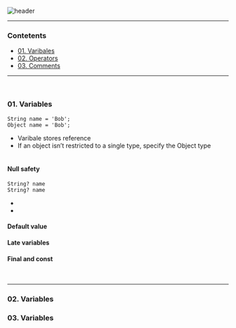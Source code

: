 

![header](https://capsule-render.vercel.app/api?type=waving&color=timeGradient&height=300&section=header&fontSize=35&text=Reading%20Dart%20Documentation&animation=fadeIn&fontAlignY=42&fontAlign=33)

---

### Contetents

- [01. Varibales ](#01-Variables)<br/>
- [02. Operators ](#0-Operators)<br/>
- [03. Comments ](#03-Comments)<br/>

---
<br/>

### 01. Variables 


```
String name = 'Bob';
Object name = 'Bob';
```
- Varibale stores reference
- If an object isn’t restricted to a single type, specify the Object type
<br/><br/>

#### Null safety

```
String? name
String? name
```


- 
-  

#### Default value 

#### Late variables 
 
#### Final and const

<br/> 

---

### 02. Variables

### 03. Variables




